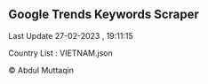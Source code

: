 

## Google Trends Keywords Scraper 
 
Last Update 27-02-2023 , 19:11:15

Country List :
VIETNAM.json



© Abdul Muttaqin 
